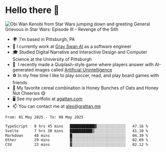 <!--
**GameDog9988/GameDog9988** is a ✨ _special_ ✨ repository because its `README.md` (this file) appears on your GitHub profile.

Here are some ideas to get you started:

- 🔭 I’m currently working on ...
- 🌱 I’m currently learning ...
- 👯 I’m looking to collaborate on ...
- 🤔 I’m looking for help with ...
- 💬 Ask me about ...
- 📫 How to reach me: ...
- 😄 Pronouns: ...
- ⚡ Fun fact: ...
-->



Hello there 👋
==================================

![Obi Wan Kenobi from Star Wars jumping down and greeting General Grievous in Star Wars: Episode III – Revenge of the Sith](https://github.com/agrattan0820/agrattan0820/assets/51346343/689e56eb-29be-46a5-a079-28ea727b5f7e)


- 🌍  I'm based in Pittsburgh, PA
- 🦢  I currently work at [Gray Swan AI](https://www.grayswan.ai) as a software engineer
- 🎓  Studied Digital Narrative and Interactive Design and Computer Science at the University of Pittsburgh
- 👾  I recently made a Quiplash-style game where players answer with AI-generated images called [Artificial Unintelligence](https://github.com/agrattan0820/artificial-unintelligence)
- ⚽  In my free time I like to play soccer, read, and play board games with friends
- 🥣  My favorite cereal combination is Honey Bunches of Oats and Honey Nut Cheerios 😋
- 🖥️  See my portfolio at [agattan.com](http://agrattan.com/)
- 📫  You can contact me at [alex@grattan.me](mailto:alex@grattan.me)

<!--START_SECTION:waka-->

```txt
From: 01 May 2025 - To: 08 May 2025

TypeScript   8 hrs 45 mins   ███████████▓░░░░░░░░░░░░░   47.16 %
Svelte       7 hrs 38 mins   ██████████▒░░░░░░░░░░░░░░   41.10 %
Markdown     48 mins         █░░░░░░░░░░░░░░░░░░░░░░░░   04.39 %
Other        29 mins         ▓░░░░░░░░░░░░░░░░░░░░░░░░   02.69 %
CSV          23 mins         ▓░░░░░░░░░░░░░░░░░░░░░░░░   02.12 %
```

<!--END_SECTION:waka-->
